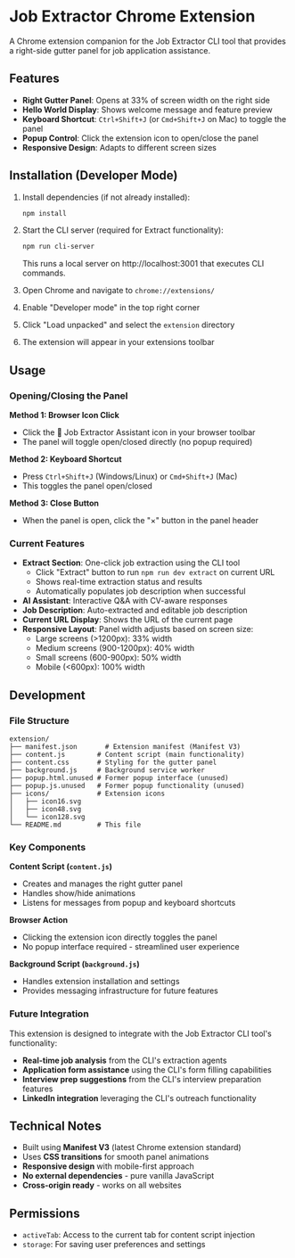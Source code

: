 # Job Extractor Chrome Extension

A Chrome extension companion for the Job Extractor CLI tool that provides a right-side gutter panel for job application assistance.

## Features

- **Right Gutter Panel**: Opens at 33% of screen width on the right side
- **Hello World Display**: Shows welcome message and feature preview
- **Keyboard Shortcut**: `Ctrl+Shift+J` (or `Cmd+Shift+J` on Mac) to toggle the panel
- **Popup Control**: Click the extension icon to open/close the panel
- **Responsive Design**: Adapts to different screen sizes

## Installation (Developer Mode)

1. Install dependencies (if not already installed):
   ```bash
   npm install
   ```

2. Start the CLI server (required for Extract functionality):
   ```bash
   npm run cli-server
   ```
   This runs a local server on http://localhost:3001 that executes CLI commands.

3. Open Chrome and navigate to `chrome://extensions/`
4. Enable "Developer mode" in the top right corner
5. Click "Load unpacked" and select the `extension` directory
6. The extension will appear in your extensions toolbar

## Usage

### Opening/Closing the Panel

**Method 1: Browser Icon Click**
- Click the 🎯 Job Extractor Assistant icon in your browser toolbar
- The panel will toggle open/closed directly (no popup required)

**Method 2: Keyboard Shortcut**
- Press `Ctrl+Shift+J` (Windows/Linux) or `Cmd+Shift+J` (Mac)
- This toggles the panel open/closed

**Method 3: Close Button**
- When the panel is open, click the "×" button in the panel header

### Current Features

- **Extract Section**: One-click job extraction using the CLI tool
  - Click "Extract" button to run `npm run dev extract` on current URL
  - Shows real-time extraction status and results
  - Automatically populates job description when successful
- **AI Assistant**: Interactive Q&A with CV-aware responses
- **Job Description**: Auto-extracted and editable job description
- **Current URL Display**: Shows the URL of the current page
- **Responsive Layout**: Panel width adjusts based on screen size:
  - Large screens (>1200px): 33% width
  - Medium screens (900-1200px): 40% width  
  - Small screens (600-900px): 50% width
  - Mobile (<600px): 100% width

## Development

### File Structure
```
extension/
├── manifest.json       # Extension manifest (Manifest V3)
├── content.js        # Content script (main functionality)
├── content.css       # Styling for the gutter panel
├── background.js     # Background service worker
├── popup.html.unused # Former popup interface (unused)
├── popup.js.unused   # Former popup functionality (unused)
├── icons/            # Extension icons
│   ├── icon16.svg
│   ├── icon48.svg
│   └── icon128.svg
└── README.md         # This file
```

### Key Components

**Content Script (`content.js`)**
- Creates and manages the right gutter panel
- Handles show/hide animations
- Listens for messages from popup and keyboard shortcuts

**Browser Action**
- Clicking the extension icon directly toggles the panel
- No popup interface required - streamlined user experience

**Background Script (`background.js`)**
- Handles extension installation and settings
- Provides messaging infrastructure for future features

### Future Integration

This extension is designed to integrate with the Job Extractor CLI tool's functionality:

- **Real-time job analysis** from the CLI's extraction agents
- **Application form assistance** using the CLI's form filling capabilities
- **Interview prep suggestions** from the CLI's interview preparation features
- **LinkedIn integration** leveraging the CLI's outreach functionality

## Technical Notes

- Built using **Manifest V3** (latest Chrome extension standard)
- Uses **CSS transitions** for smooth panel animations
- **Responsive design** with mobile-first approach
- **No external dependencies** - pure vanilla JavaScript
- **Cross-origin ready** - works on all websites

## Permissions

- `activeTab`: Access to the current tab for content script injection
- `storage`: For saving user preferences and settings